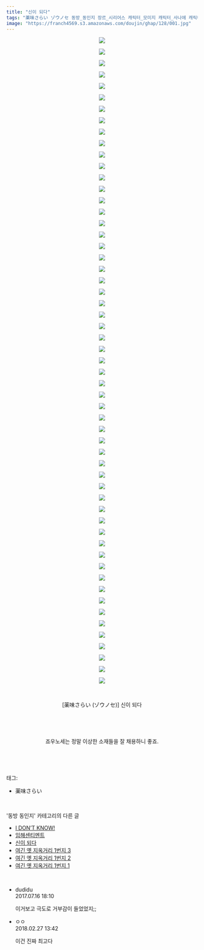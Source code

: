 ```yaml
---
title: "신이 되다"
tags: "薬味さらい ゾウノセ 동방_동인지 장르_시리어스 캐릭터_모미지 캐릭터_사나에 캐릭터_스와코 캐릭터_카나코 캐릭터_케이네"
image: "https://franch4569.s3.amazonaws.com/doujin/ghap/128/001.jpg"
---
```

<div class="article">
<p style="text-align: center; clear: none; float: none;"><img src="{{ site.imgserver2 }}/ghap/128/001.jpg"/></p>
<p style="text-align: center; clear: none; float: none;"><img src="{{ site.imgserver2 }}/ghap/128/002.jpg"/></p>
<p style="text-align: center; clear: none; float: none;"><img src="{{ site.imgserver2 }}/ghap/128/003.jpg"/></p>
<p style="text-align: center; clear: none; float: none;"><img src="{{ site.imgserver2 }}/ghap/128/004.jpg"/></p>
<p style="text-align: center; clear: none; float: none;"><img src="{{ site.imgserver2 }}/ghap/128/005.jpg"/></p>
<p style="text-align: center; clear: none; float: none;"><img src="{{ site.imgserver2 }}/ghap/128/006.jpg"/></p>
<p style="text-align: center; clear: none; float: none;"><img src="{{ site.imgserver2 }}/ghap/128/007.jpg"/></p>
<p style="text-align: center; clear: none; float: none;"><img src="{{ site.imgserver2 }}/ghap/128/008.jpg"/></p>
<p style="text-align: center; clear: none; float: none;"><img src="{{ site.imgserver2 }}/ghap/128/009.jpg"/></p>
<p style="text-align: center; clear: none; float: none;"><img src="{{ site.imgserver2 }}/ghap/128/010.jpg"/></p>
<p style="text-align: center; clear: none; float: none;"><img src="{{ site.imgserver2 }}/ghap/128/011.jpg"/></p>
<p style="text-align: center; clear: none; float: none;"><img src="{{ site.imgserver2 }}/ghap/128/012.jpg"/></p>
<p style="text-align: center; clear: none; float: none;"><img src="{{ site.imgserver2 }}/ghap/128/013.jpg"/></p>
<p style="text-align: center; clear: none; float: none;"><img src="{{ site.imgserver2 }}/ghap/128/014.jpg"/></p>
<p style="text-align: center; clear: none; float: none;"><img src="{{ site.imgserver2 }}/ghap/128/015.jpg"/></p>
<p style="text-align: center; clear: none; float: none;"><img src="{{ site.imgserver2 }}/ghap/128/016.jpg"/></p>
<p style="text-align: center; clear: none; float: none;"><img src="{{ site.imgserver2 }}/ghap/128/017.jpg"/></p>
<p style="text-align: center; clear: none; float: none;"><img src="{{ site.imgserver2 }}/ghap/128/018.jpg"/></p>
<p style="text-align: center; clear: none; float: none;"><img src="{{ site.imgserver2 }}/ghap/128/019.jpg"/></p>
<p style="text-align: center; clear: none; float: none;"><img src="{{ site.imgserver2 }}/ghap/128/020.jpg"/></p>
<p style="text-align: center; clear: none; float: none;"><img src="{{ site.imgserver2 }}/ghap/128/021.jpg"/></p>
<p style="text-align: center; clear: none; float: none;"><img src="{{ site.imgserver2 }}/ghap/128/022.jpg"/></p>
<p style="text-align: center; clear: none; float: none;"><img src="{{ site.imgserver2 }}/ghap/128/023.jpg"/></p>
<p style="text-align: center; clear: none; float: none;"><img src="{{ site.imgserver2 }}/ghap/128/024.jpg"/></p>
<p style="text-align: center; clear: none; float: none;"><img src="{{ site.imgserver2 }}/ghap/128/025.jpg"/></p>
<p style="text-align: center; clear: none; float: none;"><img src="{{ site.imgserver2 }}/ghap/128/026.jpg"/></p>
<p style="text-align: center; clear: none; float: none;"><img src="{{ site.imgserver2 }}/ghap/128/027.jpg"/></p>
<p style="text-align: center; clear: none; float: none;"><img src="{{ site.imgserver2 }}/ghap/128/028.jpg"/></p>
<p style="text-align: center; clear: none; float: none;"><img src="{{ site.imgserver2 }}/ghap/128/029.jpg"/></p>
<p style="text-align: center; clear: none; float: none;"><img src="{{ site.imgserver2 }}/ghap/128/030.jpg"/></p>
<p style="text-align: center; clear: none; float: none;"><img src="{{ site.imgserver2 }}/ghap/128/031.jpg"/></p>
<p style="text-align: center; clear: none; float: none;"><img src="{{ site.imgserver2 }}/ghap/128/032.jpg"/></p>
<p style="text-align: center; clear: none; float: none;"><img src="{{ site.imgserver2 }}/ghap/128/033.jpg"/></p>
<p style="text-align: center; clear: none; float: none;"><img src="{{ site.imgserver2 }}/ghap/128/034.jpg"/></p>
<p style="text-align: center; clear: none; float: none;"><img src="{{ site.imgserver2 }}/ghap/128/035.jpg"/></p>
<p style="text-align: center; clear: none; float: none;"><img src="{{ site.imgserver2 }}/ghap/128/036.jpg"/></p>
<p style="text-align: center; clear: none; float: none;"><img src="{{ site.imgserver2 }}/ghap/128/037.jpg"/></p>
<p style="text-align: center; clear: none; float: none;"><img src="{{ site.imgserver2 }}/ghap/128/038.jpg"/></p>
<p style="text-align: center; clear: none; float: none;"><img src="{{ site.imgserver2 }}/ghap/128/039.jpg"/></p>
<p style="text-align: center; clear: none; float: none;"><img src="{{ site.imgserver2 }}/ghap/128/040.jpg"/></p>
<p style="text-align: center; clear: none; float: none;"><img src="{{ site.imgserver2 }}/ghap/128/041.jpg"/></p>
<p style="text-align: center; clear: none; float: none;"><img src="{{ site.imgserver2 }}/ghap/128/042.jpg"/></p>
<p style="text-align: center; clear: none; float: none;"><img src="{{ site.imgserver2 }}/ghap/128/043.jpg"/></p>
<p style="text-align: center; clear: none; float: none;"><img src="{{ site.imgserver2 }}/ghap/128/044.jpg"/></p>
<p style="text-align: center; clear: none; float: none;"><img src="{{ site.imgserver2 }}/ghap/128/045.jpg"/></p>
<p style="text-align: center; clear: none; float: none;"><img src="{{ site.imgserver2 }}/ghap/128/046.jpg"/></p>
<p style="text-align: center; clear: none; float: none;"><img src="{{ site.imgserver2 }}/ghap/128/047.jpg"/></p>
<p style="text-align: center; clear: none; float: none;"><img src="{{ site.imgserver2 }}/ghap/128/048.jpg"/></p>
<p style="text-align: center; clear: none; float: none;"><img src="{{ site.imgserver2 }}/ghap/128/049.jpg"/></p>
<p style="text-align: center; clear: none; float: none;"><img src="{{ site.imgserver2 }}/ghap/128/050.jpg"/></p>
<p style="text-align: center; clear: none; float: none;"><img src="{{ site.imgserver2 }}/ghap/128/051.jpg"/></p>
<p style="text-align: center; clear: none; float: none;"><img src="{{ site.imgserver2 }}/ghap/128/052.jpg"/></p>
<p style="text-align: center; clear: none; float: none;"><img src="{{ site.imgserver2 }}/ghap/128/053.jpg"/></p>
<p style="text-align: center; clear: none; float: none;"><img src="{{ site.imgserver2 }}/ghap/128/054.jpg"/></p>
<p style="text-align: center; clear: none; float: none;"><img src="{{ site.imgserver2 }}/ghap/128/055.jpg"/></p>
<p style="text-align: center; clear: none; float: none;"><img src="{{ site.imgserver2 }}/ghap/128/056.jpg"/></p>
<p style="text-align: center; clear: none; float: none;"><img src="{{ site.imgserver2 }}/ghap/128/057.jpg"/></p>
<p style="text-align: center; clear: none; float: none;"><br/></p>
<p style="text-align: center; clear: none; float: none;">[薬味さらい (ゾウノセ)] 신이 되다</p>
<p style="text-align: center; clear: none; float: none;"><br/></p>
<p style="text-align: center; clear: none; float: none;"><br/></p>
<p style="text-align: center; clear: none; float: none;">죠우노세는 정말 이상한 소재들을 잘 채용하니 좋죠.</p>
<p><br/></p>
</div><br/>
<div class="tagTrail">
<p>태그: </p>
<ul>
<li>薬味さらい</li>
</ul>
</div><br/>
<div class="another">
<p>'동방 동인지' 카테고리의 다른 글</p>
<ul>
<li><a href="/ghap_130">I DON’T KNOW!</a></li>
<li><a href="/ghap_129">임해센티멘트</a></li>
<li><a href="/ghap_128">신이 되다</a></li>
<li><a href="/ghap_127">여긴 옛 지옥거리 1번지 3</a></li>
<li><a href="/ghap_126">여긴 옛 지옥거리 1번지 2</a></li>
<li><a href="/ghap_125">여긴 옛 지옥거리 1번지 1</a></li>
</ul>
</div><br/>
<div class="cb_module cb_fluid">
<div class="cb_wrt cb_profile">
<div class="comment">
<ul>
<li class="cb_thumb_off" id="comment15037126">
<div class="cb_comment_area">
<div class="cb_info_area">
<div class="cb_section">
<span class="cb_nick_name">dudidu</span>
</div>
<div class="cb_section">
<span class="cb_date">2017.07.16 18:10 </span>
</div>
</div>
<div class="cb_dsc_comment">
<p class="cb_dsc">
											이거보고 극도로 거부감이 들었었지;;
										</p>
</div>
</div></li>
<li class="cb_thumb_off" id="comment15208006">
<div class="cb_comment_area">
<div class="cb_info_area">
<div class="cb_section">
<span class="cb_nick_name">ㅇㅇ</span>
</div>
<div class="cb_section">
<span class="cb_date">2018.02.27 13:42 </span>
</div>
</div>
<div class="cb_dsc_comment">
<p class="cb_dsc">
											이건 진짜 최고다
										</p>
</div>
</div></li>
</ul>
</div>
</div><!-- commentList close -->
</div><br/>
